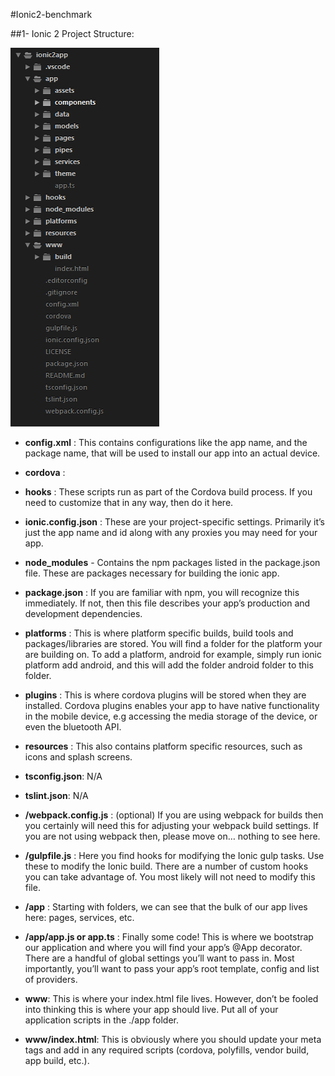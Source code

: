#Ionic2-benchmark

##1- Ionic 2 Project Structure:

<img src="Ionic-2-project-structure-2.png">
  
* **config.xml** : This contains configurations like the app name, and the package name, that will be used to install our app into an actual device.

* **cordova** :

* **hooks** : These scripts run as part of the Cordova build process. If you need to customize that in any way, then do it here.
  
* **ionic.config.json** : These are your project-specific settings. Primarily it’s just the app name and id along with any proxies you may need for your app.
  
* **node_modules** - Contains the npm packages listed in the package.json file. These are packages necessary for building the ionic app.

* **package.json** : If you are familiar with npm, you will recognize this immediately. If not, then this file describes your app’s production and development dependencies.

* **platforms** : This is where platform specific builds, build tools and packages/libraries are stored. You will find a folder for the platform your are building on. To add a platform, android for example, simply run ionic platform add android, and this will add the folder android folder to this folder.

* **plugins** : This is where cordova plugins will be stored when they are installed. Cordova plugins enables your app to have native functionality in the mobile device, e.g accessing the media storage of the device, or even the bluetooth API.
  
* **resources** : This also contains platform specific resources, such as icons and splash screens.
  
* **tsconfig.json**: N/A
  
* **tslint.json**: N/A

* **/webpack.config.js** : (optional) If you are using webpack for builds then you certainly will need this for adjusting your webpack build settings. If you are not using webpack then, please move on… nothing to see here.

* **/gulpfile.js** : Here you find hooks for modifying the Ionic gulp tasks. Use these to modify the Ionic build. There are a number of custom hooks you can take advantage of. You most likely will not need to modify this file.

* **/app** : Starting with folders, we can see that the bulk of our app lives here: pages, services, etc.

* **/app/app.js or app.ts** : Finally some code! This is where we bootstrap our application and where you will find your app’s @App decorator. There are a handful of global settings you’ll want to pass in. Most importantly, you’ll want to pass your app’s root template, config and list of providers.

* **www**: This is where your index.html file lives. However, don’t be fooled into thinking this is where your app should live. Put all of your application scripts in the ./app folder.

* **www/index.html**: This is obviously where you should update your meta tags and add in any required scripts (cordova, polyfills, vendor build, app build, etc.).
  
